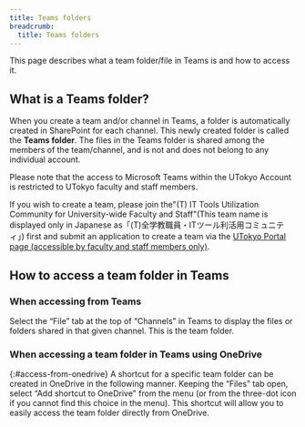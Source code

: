 ```yaml
---
title: Teams folders
breadcrumb:
  title: Teams folders
---
```


This page describes what a team folder/file in Teams is and how to access it.

## What is a Teams folder?
When you create a team and/or channel in Teams, a folder is automatically created in SharePoint for each channel. This newly created folder is called the **Teams folder**. The files in the Teams folder is shared among the members of the team/channel, and is not and does not belong to any individual account.

Please note that the access to Microsoft Teams within the UTokyo Account is restricted to UTokyo faculty and staff members.

If you wish to create a team, please join the"(T) IT Tools Utilization Community for University-wide Faculty and Staff"(This team name is displayed only in Japanese as「(T)全学教職員・ITツール利活用コミュニティ」) first and submit an application to create a team via the [UTokyo Portal page (accessible by faculty and staff members only)](https://univtokyo.sharepoint.com/sites/utokyoportal/wiki/d/IT_Tool_020.aspx).

## How to access a team folder in Teams

### When accessing from Teams
Select the “File” tab at the top of “Channels” in Teams to display the files or folders shared in that given channel. This is the team folder.

### When accessing a team folder in Teams using OneDrive
{:#access-from-onedrive}
A shortcut for a specific team folder can be created in OneDrive in the following manner. Keeping the “Files” tab open, select “Add shortcut to OneDrive" from the menu (or from the three-dot icon if you cannot find this choice in the menu). This shortcut will allow you to easily access the team folder directly from OneDrive.

